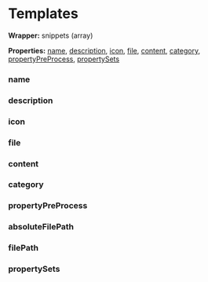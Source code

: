 <show-structure for="none" depth="0"></show-structure>

# Templates

<tldr>
    <p><b>Wrapper:</b> snippets (array)</p>
    <p><b>Properties:</b> <a href="#name">name</a>, <a href="#description">description</a>, <a href="#icon">icon</a>, <a href="#file">file</a>, <a href="#content">content</a>, <a href="#category">category</a>, <a href="#propertypreprocess">propertyPreProcess</a>, <a href="#propertysets">propertySets</a></p>
</tldr>


### name
### description
### icon
### file
### content
### category
### propertyPreProcess
### absoluteFilePath
### filePath
### propertySets